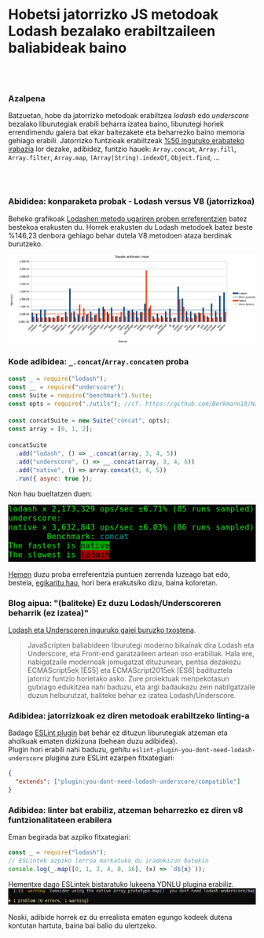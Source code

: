 # Hobetsi jatorrizko JS metodoak Lodash bezalako erabiltzaileen baliabideak baino

<br/><br/>

### Azalpena

Batzuetan, hobe da  jatorrizko metodoak erabiltzea _lodash_ edo _underscore_ bezalako liburutegiak erabili beharra izatea baino, liburutegi horiek errendimendu galera bat ekar baitezakete eta beharrezko baino memoria gehiago erabili. Jatorrizko funtzioak erabiltzeak [%50 inguruko erabateko irabazia](https://github.com/Berkmann18/NativeVsUtils/blob/master/analysis.xlsx) lor dezake, adibidez, funtzio hauek: `Array.concat`, `Array.fill`, `Array.filter`, `Array.map`, `(Array|String).indexOf`, `Object.find`, …


<!-- konparaketa hemen: https://gist.github.com/Berkmann18/3a99f308d58535ab0719ac8fc3c3b8bb-->

<br/><br/>

### Abididea: konparaketa probak - Lodash versus V8 (jatorrizkoa)

Beheko grafikoak [Lodashen metodo ugariren proben erreferentzien](https://github.com/Berkmann18/NativeVsUtils/blob/master/nativeVsLodash.ods) batez bestekoa erakusten du. Horrek erakusten du Lodash metodoek batez beste %146,23 denbora gehiago behar dutela V8 metodoen ataza berdinak burutzeko.

![esanahia](../../assets/images/sampleMeanDiag.png)

### Kode adibidea: `_.concat`/`Array.concat`en proba

```javascript
const _ = require("lodash");
const __ = require("underscore");
const Suite = require("benchmark").Suite;
const opts = require("./utils"); //cf. https://github.com/Berkmann18/NativeVsUtils/blob/master/utils.js

const concatSuite = new Suite("concat", opts);
const array = [0, 1, 2];

concatSuite
  .add("lodash", () => _.concat(array, 3, 4, 5))
  .add("underscore", () => __.concat(array, 3, 4, 5))
  .add("native", () => array.concat(3, 4, 5))
  .run({ async: true });
```

Non hau bueltatzen duen:

![output](../../assets/images/concat-benchmark.png)

[Hemen](https://github.com/Berkmann18/NativeVsUtils/blob/master/index.txt) duzu proba erreferentzia puntuen zerrenda luzeago bat edo, bestela, [egikaritu hau](https://github.com/Berkmann18/NativeVsUtils/blob/master/index.js), hori bera erakutsiko dizu, baina koloretan.

### Blog aipua: "(baliteke) Ez duzu Lodash/Underscoreren beharrik (ez izatea)"

[Lodash eta Underscoren  inguruko gaiei buruzko txostena](https://github.com/you-dont-need/You-Dont-Need-Lodash-Underscore).

> JavaScripten baliabideen liburutegi moderno bikainak dira Lodash eta Underscore, eta Front-end garatzaileen artean oso erabiliak. Hala ere, nabigatzaile modernoak jomugatzat dituzunean, pentsa dezakezu ECMAScript5ek [ES5] eta ECMAScript2015ek [ES6] badituztela jatorriz funtzio horietako asko. Zure proiektuak menpekotasun gutxiago edukitzea nahi baduzu, eta argi badaukazu zein nabilgatzaile duzun helburutzat, baliteke behar ez izatea Lodash/Underscore.

### Adibidea: jatorrizkoak ez diren metodoak erabiltzeko linting-a

Badago [ESLint plugin](https://www.npmjs.com/package/eslint-plugin-you-dont-need-lodash-underscore) bat behar ez dituzun liburutegiak atzeman eta aholkuak ematen dizkizuna (behean duzu adibidea).<br> Plugin hori erabili nahi baduzu, gehitu `eslint-plugin-you-dont-need-lodash-underscore` plugina zure ESLint ezarpen fitxategiari:

```json
{
  "extends": ["plugin:you-dont-need-lodash-underscore/compatible"]
}
```

### Adibidea: linter bat erabiliz, atzeman beharrezko ez diren v8 funtzionalitateen erabilera

Eman begirada bat azpiko fitxategiari:

```js
const _ = require("lodash");
// ESLintek azpiko lerroa markatuko du iradokizun batekin
console.log(_.map([0, 1, 2, 4, 8, 16], (x) => `d${x}`));
```

Hementxe dago ESLintek bistaratuko lukeena YDNLU plugina erabiliz.
![irteera](../../assets/images/ydnlu.png)

Noski, adibide horrek ez du errealista ematen egungo kodeek dutena kontutan hartuta, baina bai balio du ulertzeko.
